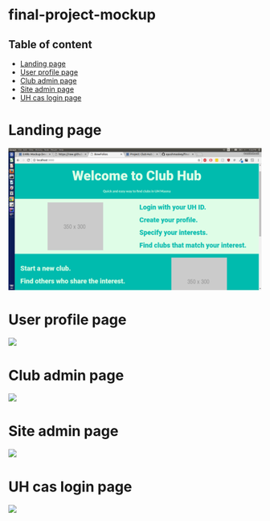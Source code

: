 # final-project-mockup

## Table of content
 * [Landing page](#landing)
 * [User profile page](#profile) 
 * [Club admin page](#club)
 * [Site admin page](#site)
 * [UH cas login page](#cas)
 
 # Landing page
 ![landing](/app/public/images/landing-page.png)
 
 # User profile page
 ![](images/profile-page.png)
 
 # Club admin page
 ![](images/club-admin.png)
 
 # Site admin page
 ![](images/site-admin.png)
 
 # UH cas login page
 ![](images/cas.png)
